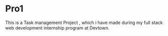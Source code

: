 # Pro1
This is a Task management Project , which i have made during my full stack web development internship program at Devtown. 
